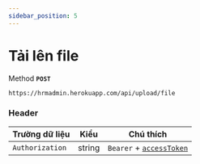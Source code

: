 ```yaml
---
sidebar_position: 5
---
```


# Tải lên file

Method **`POST`**

```shell
https://hrmadmin.herokuapp.com/api/upload/file
```


### Header

| Trường dữ liệu  | Kiểu   | Chú thích                                   |
| --------------- | ------ | ------------------------------------------- |
| `Authorization` | string | `Bearer` + [`accessToken`](../access-token.md) |
